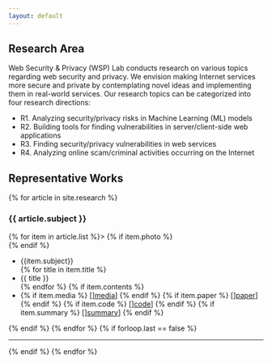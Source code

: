 ```yaml
---
layout: default
---
```


## Research Area
Web Security & Privacy (WSP) Lab  conducts research on various topics regarding web 
security and privacy. We envision making Internet services more secure and private
by contemplating novel ideas and implementing them in real-world services.
Our research topics can be categorized into four research directions:

- R1. Analyzing security/privacy risks in Machine Learning (ML) models
- R2. Building tools for finding vulnerabilities in server/client-side web applications
- R3. Finding security/privacy vulnerabilities in web services
- R4. Analyzing online scam/criminal activities  occurring on the Internet

## Representative Works
{% for article in site.research %}
  <h3> {{ article.subject }} </h3>
  {% for item in article.list %}>
    {% if item.photo %} 
      <div class="photo"
           style="background:url({{item.photo}}) left no-repeat; background-size:contain;">
    {% endif %}
    <ul>
      <li> {{item.subject}} </li>
      {% for title in item.title %}
      <li>{{ title }}</li>
      {% endfor %}
      {% if item.contents %}
      <li>
        {% if item.media %}
        [<a href="{{ item.media }}">]media</a>]
        {% endif %}
        {% if item.paper %}
        [<a href="{{ item.paper }}">]paper</a>]
        {% endif %}
        {% if item.code %}
        [<a href="{{ item.code }}">]code</a>]
        {% endif %}
        {% if item.summary %}
        [<a href="{{ item.summary }}">]summary</a>]
        {% endif %}
      </li>
    </ul>
    {% endif %}
  {% endfor %}
{% if forloop.last == false %} <hr> {% endif %}
{% endfor %}
      

<!--
<div class="posts">
  {% for post in site.posts %}
    <article class="post">
-->
<!--
      <h3><a href="{{ site.baseurl }}{{ post.url }}">{{ post.title }}</a></h3>
      <div class="entry">
        {{ post.excerpt }}
      </div>
-->
<!--
      <a href="{{ site.baseurl }}{{ post.url }}" class="read-more">Read More</a>
      -->
<!--
    </article>
  {% endfor %}
</div>
-->

